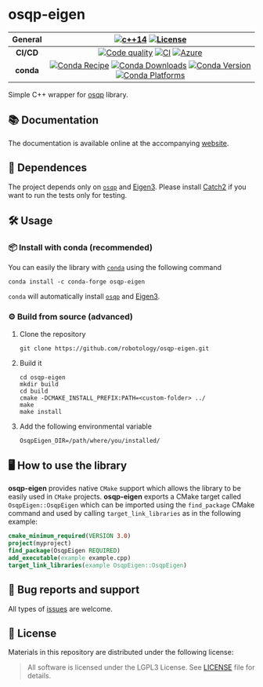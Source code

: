 # osqp-eigen

|  General  | [![c++14](https://img.shields.io/badge/standard-C++14-blue.svg?style=flat&logo=c%2B%2B)](https://isocpp.org) [![License](https://img.shields.io/badge/license-LGPL-19c2d8.svg)](https://github.com/robotology/osqp-eigen/blob/master/LICENSE) |
| :-------: | :----------------------------------------------------------: |
| **CI/CD** | [![Code quality](https://api.codacy.com/project/badge/Grade/a73c260e38d949eabeecc424410d859c)](https://www.codacy.com/manual/GiulioRomualdi/osqp-eigen?utm_source=github.com&amp;utm_medium=referral&amp;utm_content=robotology/osqp-eigen&amp;utm_campaign=Badge_Grade) [![CI](https://github.com/robotology/osqp-eigen/workflows/C++%20CI%20Workflow/badge.svg)](https://github.com/robotology/osqp-eigen/workflows/C++%20CI%20Workflow/badge.svg) [![Azure](https://dev.azure.com/conda-forge/feedstock-builds/_apis/build/status/osqp-eigen-feedstock?branchName=master)](https://dev.azure.com/conda-forge/feedstock-builds/_build/results?buildId=341091&view=results)|
| **conda** | [![Conda Recipe](https://img.shields.io/badge/recipe-osqp--eigen-green.svg)](https://anaconda.org/conda-forge/osqp-eigen)  [![Conda Downloads](https://img.shields.io/conda/dn/conda-forge/osqp-eigen.svg)](https://anaconda.org/conda-forge/osqp-eigen)  [![Conda Version](https://img.shields.io/conda/vn/conda-forge/osqp-eigen.svg)](https://anaconda.org/conda-forge/osqp-eigen)  [![Conda Platforms](https://img.shields.io/conda/pn/conda-forge/osqp-eigen.svg)](https://anaconda.org/conda-forge/osqp-eigen) |



Simple C++ wrapper for [osqp](http://osqp.readthedocs.io/en/latest/index.html) library.

## 📚 Documentation
The documentation is available online at the accompanying [website](https://robotology.github.io/osqp-eigen).


## 📄 Dependences
The project depends only on [`osqp`](http://osqp.readthedocs.io/en/latest/index.html) and [Eigen3](http://eigen.tuxfamily.org/index.php?title=Main_Page). Please install [Catch2](https://github.com/catchorg/Catch2)  if you want to run the tests only for testing.

## 🛠️ Usage

### 📦 Install with conda (recommended) 
You can easily the library with [`conda`](https://github.com/conda-forge/osqp-eigen-feedstock) using the following command
```
conda install -c conda-forge osqp-eigen
```
`conda` will automatically install [`osqp`](http://osqp.readthedocs.io/en/latest/index.html) and [Eigen3](http://eigen.tuxfamily.org/index.php?title=Main_Page).

### ⚙️ Build from source (advanced)

1. Clone the repository
   ```
   git clone https://github.com/robotology/osqp-eigen.git
   ```
2. Build it 
   ```
   cd osqp-eigen
   mkdir build
   cd build
   cmake -DCMAKE_INSTALL_PREFIX:PATH=<custom-folder> ../
   make
   make install
   ```
3. Add the following environmental variable
   ```
   OsqpEigen_DIR=/path/where/you/installed/
   ```

## 🖥️ How to use the library
**osqp-eigen** provides native `CMake` support which allows the library to be easily used in `CMake` projects.
**osqp-eigen** exports a CMake target called `OsqpEigen::OsqpEigen` which can be imported using the `find_package` CMake command and used by calling `target_link_libraries` as in the following example:
```cmake
cmake_minimum_required(VERSION 3.0)
project(myproject)
find_package(OsqpEigen REQUIRED)
add_executable(example example.cpp)
target_link_libraries(example OsqpEigen::OsqpEigen)
```

##  🐛 Bug reports and support
All types of [issues](https://github.com/robotology/osqp-eigen/issues/new) are welcome.

## 📝 License
Materials in this repository are distributed under the following license:

> All software is licensed under the LGPL3 License. See [LICENSE](https://github.com/robotology/osqp-eigen/blob/master/LICENSE) file for details.
